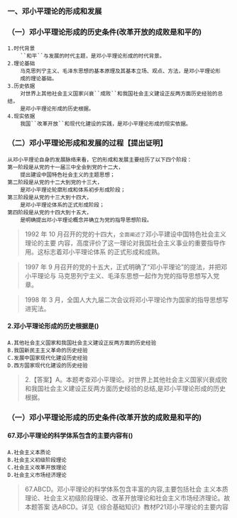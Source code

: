 
### 一、邓小平理论的形成和发展
### （一）邓小平理论形成的历史条件(改革开放的成败是和平的)
    1.时代背景
        ``和平``与发展的时代主题，是邓小平理论形成的时代背景。
    2.理论基础
        马克思列宁主义、毛泽东思想的基本原理及其基本立场、观点、方法，是邓小平理论形
        成的理论基础。
    3.历史依据
        对世界上其他社会主义国家兴衰``成败``和我国社会主义建设正反两方面历史经验的总结，
        是邓小平理论形成的历史根据。
    4.现实依据
        我国``改革开放``和现代化建设的实践，是邓小平理论形成的现实依据。
    
### （二）邓小平理论形成和发展的过程【提出证明】
    从邓小平理论自身的发展脉络来看，它的形成和发展主要经历了以下四个阶段：
    第一阶段是从党的十一届三中全会到党的十二大，
        提出建设中国特色社会主义的主题思想；
    第二阶段是从党的十二大到党的十三大，
        是邓小平理论轮廓形成和体系初步形成阶段；
    第三阶段是从党的十三大到十四大，
        是邓小平理论体系的正式形成阶段；
    第四阶段是从党的十四大到十五大，
        是明确提出邓小平理论概念并确立为党的指导思想阶段。
    
>   1992 年 10 月召开的党的十四大，`全面阐述了`邓小平建设中国特色社会主义理论的主要
    内容，高度评价了这一理论对我国社会主义事业的重要指导作用。这标志着邓小平理论体系
    的正式形成和成熟。
    
>   1997 年 9 月召开的党的十五大，正式明确了“邓小平理论”的提法，并把邓小平理论与
    马克思列宁主义、毛泽东思想一起作为党的指导思想写入党章。
    
>   1998 年 3 月，全国人大九届二次会议将邓小平理论作为国家的指导思想写进宪法。

#### 2.邓小平理论形成的历史根据是()
    A.其他社会主义国家和我国社会主义建设正反两方面的历史经验
    B.我国新民主主义革命的历史经验
    C.发展中国家现代化建设历史经验
    D.西方国家现代化建设的历史经验
>   2.【答案】A。本题考查邓小平理论。对世界上其他社会主义国家兴衰成败
    和我国社会主义建设正反两方面历史经验的总结,是邓小平理论形成的历史根据。
### （一）邓小平理论形成的历史条件(改革开放的成败是和平的)

#### 67.邓小平理论的科学体系包含的主要内容有()
    A.社会主义本质论
    B.社会主义初级阶段理论
    C.社会主义改革开放理论
    D.社会主义市场经济理论
>   67.ABCD。邓小平理论的科学体系包含丰富的内容,主要包括社会
    主义本质理论、社会主义初级阶段理论、改革开放理论和社会主义市场经济理论。故本题答案
    选ABCD。详见《综合基础知识》教材P21邓小平理论的主要内容
    